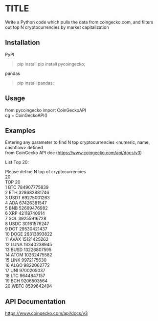 #  TITLE
Write a Python code which pulls the data from coingecko.com, and
filters out top N cryptocurrencies by market capitalization
## Installation
PyPl
> pip install pip install pycoingecko;

pandas
> pip install pandas;
## Usage
from pycoingecko import CoinGeckoAPI  
cg = CoinGeckoAPI()
## Examples
Entering any parameter to find N top cryptocurrencies <numeric, name, cashflow> defined  
from CoinGecko API doc (https://www.coingecko.com/api/docs/v3)  

List Top 20:  

Please define N top of cryptocurrencies  
20  
TOP 20  
1 BTC 784907775839    
2 ETH 328682881746  
3 USDT 69275001263  
4 ADA 67426381547  
5 BNB 52669476982  
6 XRP 42118740914  
7 SOL 39255916728  
8 USDC 30161576247  
9 DOT 29530421437  
10 DOGE 26313893822  
11 AVAX 15121425262  
12 LUNA 13340238945  
13 BUSD 13226807595  
14 ATOM 10262475582  
15 LINK 9972175630  
16 ALGO 9822062772  
17 UNI 9700205037  
18 LTC 9644847157  
19 BCH 9206503564  
20 WBTC 8599642494   
## API Documentation
https://www.coingecko.com/api/docs/v3
